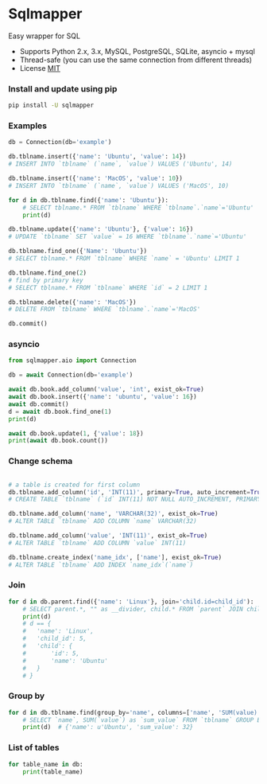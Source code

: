 # Sqlmapper
Easy wrapper for SQL

* Supports Python 2.x, 3.x, MySQL, PostgreSQL, SQLite, asyncio + mysql
* Thread-safe (you can use the same connection from different threads)
* License [MIT](http://opensource.org/licenses/MIT)

### Install and update using pip

```bash
pip install -U sqlmapper
```

### Examples
```python
db = Connection(db='example')

db.tblname.insert({'name': 'Ubuntu', 'value': 14})
# INSERT INTO `tblname` (`name`, `value`) VALUES ('Ubuntu', 14)

db.tblname.insert({'name': 'MacOS', 'value': 10})
# INSERT INTO `tblname` (`name`, `value`) VALUES ('MacOS', 10)

for d in db.tblname.find({'name': 'Ubuntu'}):
    # SELECT tblname.* FROM `tblname` WHERE `tblname`.`name`='Ubuntu'
    print(d)

db.tblname.update({'name': 'Ubuntu'}, {'value': 16})
# UPDATE `tblname` SET `value` = 16 WHERE `tblname`.`name`='Ubuntu'

db.tblname.find_one({'Name': 'Ubuntu'})
# SELECT tblname.* FROM `tblname` WHERE `name` = 'Ubuntu' LIMIT 1

db.tblname.find_one(2)
# find by primary key
# SELECT tblname.* FROM `tblname` WHERE `id` = 2 LIMIT 1

db.tblname.delete({'name': 'MacOS'})
# DELETE FROM `tblname` WHERE `tblname`.`name`='MacOS'

db.commit()
```

### asyncio
```python
from sqlmapper.aio import Connection

db = await Connection(db='example')

await db.book.add_column('value', 'int', exist_ok=True)
await db.book.insert({'name': 'ubuntu', 'value': 16})
await db.commit()
d = await db.book.find_one(1)
print(d)

await db.book.update(1, {'value': 18})
print(await db.book.count())
```

### Change schema
```python

# a table is created for first column
db.tblname.add_column('id', 'INT(11)', primary=True, auto_increment=True, exist_ok=True)
# CREATE TABLE `tblname` (`id` INT(11) NOT NULL AUTO_INCREMENT, PRIMARY KEY (`id`)) ENGINE=InnoDB DEFAULT CHARSET utf8mb4 COLLATE utf8mb4_unicode_ci

db.tblname.add_column('name', 'VARCHAR(32)', exist_ok=True)
# ALTER TABLE `tblname` ADD COLUMN `name` VARCHAR(32)

db.tblname.add_column('value', 'INT(11)', exist_ok=True)
# ALTER TABLE `tblname` ADD COLUMN `value` INT(11)

db.tblname.create_index('name_idx', ['name'], exist_ok=True)
# ALTER TABLE `tblname` ADD INDEX `name_idx`(`name`)
```

### Join
```python
for d in db.parent.find({'name': 'Linux'}, join='child.id=child_id'):
    # SELECT parent.*, "" as __divider, child.* FROM `parent` JOIN child AS child ON child.id = child_id WHERE `parent`.`name`='Linux'
    print(d)
    # d == {
    #   'name': 'Linux',
    #   'child_id': 5,
    #   'child': {
    #       'id': 5,
    #       'name': 'Ubuntu'
    #   }
    # }
```

### Group by
```python
for d in db.tblname.find(group_by='name', columns=['name', 'SUM(value)']):
    # SELECT `name`, SUM(`value`) as `sum_value` FROM `tblname` GROUP BY `name`
    print(d)  # {'name': u'Ubuntu', 'sum_value': 32}
```

### List of tables
```python
for table_name in db:
    print(table_name)
```

